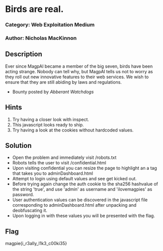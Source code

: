 # Birds are real.
### Category: Web Exploitation Medium
### Author: Nicholas MacKinnon

## Description
Ever since MagpAI became a member of the big seven, birds have been acting strange. Nobody can tell why, but MagpAI tells us not to worry as they roll out new innovative features to their web services. We wish to ensure that they are still abiding by laws and regulations.
- Bounty posted by *Abberant Watchdogs*

## Hints
1. Try having a closer look with inspect.
2. This javascript looks ready to ship.
3. Try having a look at the cookies without hardcoded values.

## Solution
- Open the problem and immediately visit /robots.txt
- Robots tells the user to visit /confidential.html
- Upon visiting confidential you can resize the page to highlight an a tag that takes you to adminDashboard.html
- Attempt to login using default values and see get kicked out.
- Before trying again change the auth cookie to the sha256 hashvalue of the string 'true', and use 'admin' as username and 'ilovemagpies' as password.
- User authentication values can be discovered in the javascript file corresponding to adminDashboard.html after unpacking and deobfuscating it.
- Upon logging in with these values you will be presented with the flag. 

## Flag
magpie{i_r3ally_l1k3_c00ki35}
